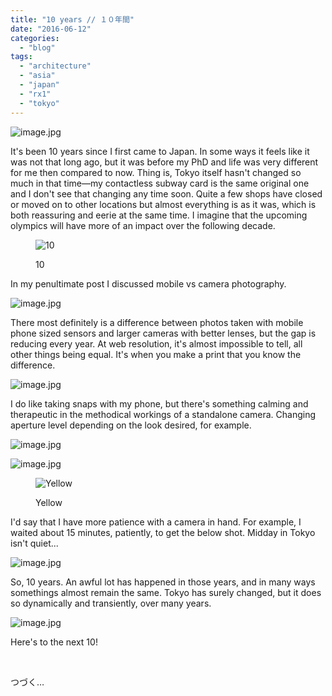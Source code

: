 ```yaml
---
title: "10 years // １０年間"
date: "2016-06-12"
categories: 
  - "blog"
tags: 
  - "architecture"
  - "asia"
  - "japan"
  - "rx1"
  - "tokyo"
---
```


![image.jpg](/assets/images/215ec-image.jpg)

It's been 10 years since I first came to Japan. In some ways it feels like it was not that long ago, but it was before my PhD and life was very different for me then compared to now. Thing is, Tokyo itself hasn't changed so much in that time—my contactless subway card is the same original one and I don't see that changing any time soon. Quite a few shops have closed or moved on to other locations but almost everything is as it was, which is both reassuring and eerie at the same time. I imagine that the upcoming olympics will have more of an impact over the following decade.  

<figure>

![10](/assets/images/43dc4-image.jpg)

<figcaption>



10





</figcaption>



</figure>

In my penultimate post I discussed mobile vs camera photography.  

![image.jpg](/assets/images/a1d60-image.jpg)

There most definitely is a difference between photos taken with mobile phone sized sensors and larger cameras with better lenses, but the gap is reducing every year. At web resolution, it's almost impossible to tell, all other things being equal. It's when you make a print that you know the difference.  

![image.jpg](/assets/images/e8dea-image.jpg)

I do like taking snaps with my phone, but there's something calming and therapeutic in the methodical workings of a standalone camera. Changing aperture level depending on the look desired, for example.  

![image.jpg](/assets/images/ce87d-image.jpg)

![image.jpg](/assets/images/6e13b-image.jpg)

<figure>

![Yellow](/assets/images/7f614-image.jpg)

<figcaption>



Yellow





</figcaption>



</figure>

I'd say that I have more patience with a camera in hand. For example, I waited about 15 minutes, patiently, to get the below shot. Midday in Tokyo isn't quiet... 

![image.jpg](/assets/images/a6987-image.jpg)

So, 10 years. An awful lot has happened in those years, and in many ways somethings almost remain the same. Tokyo has surely changed, but it does so dynamically and transiently, over many years. 

![image.jpg](/assets/images/ebdf0-image.jpg)

Here's to the next 10!​

​

​つづく…
